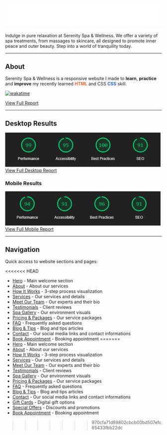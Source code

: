 # ![Serenity Spa Preview](img/icons/logo-white.svg)

Indulge in pure relaxation at Serenity Spa & Wellness. We offer a variety of spa treatments, from massages to skincare, all designed to promote inner peace and outer beauty. Step into a world of tranquility today.

---

## About

Serenity Spa & Wellness is a responsive website I made to **learn**, **practice** and **improve** my recently learned <span style="color:#f06529
"><b>HTML</b></span> and CSS <span style="color:#2965f1"><b>CSS</b></span> skill.

[![wakatime](https://wakatime.com/badge/github/Darkoray/Serenity-Spa-and-Wellness.svg)](https://wakatime.com/badge/github/Darkoray/Serenity-Spa-and-Wellness)

[View Full Report](https://wakatime.com/@72594c02-0009-4d68-ba8b-6bc52b500d86/projects/eqvtqihyqm)

---

## Desktop Results

![Lighthouse Report Desktop](img/Lighthouse-Report-Desktop.png)  
[View Full Desktop Report](/img/Lighthouse-Report-Desktop-Full.png)

### Mobile Results

![Lighthouse Report Mobile](img/Lighthouse-Report-Mobile.png)  
[View Full Mobile Report](/img/Lighthouse-Report-Mobile-Full.png)

---

## Navigation

Quick access to website sections and pages:

<<<<<<< HEAD
- [Hero](/index.html#hero) - Main welcome section
- [About](/index.html#about) - About our services
- [How It Works](/index.html#how) - 3-step process visualization
- [Services](/index.html#services) - Our services and details
- [Meet Our Team](/index.html#team) - Our experts and their bio
- [Testimonials](/index.html#testimonials) - Client reviews
- [Spa Gallery](/index.html#gallery) - Our environment visuals
- [Pricing & Packages](/index.html#pricing) - Our service packages
- [FAQ](/index.html#faq) - Frequently asked questions
- [Blog & Tips](/index.html#tips) - Blog and tips articles
- [Contact](/index.html#contacts) - Our social media links and contact informations
- [Book Appointment](/html/appointment.html) - Booking appointment
=======
- [Hero](index.html#hero) - Main welcome section
- [About](index.html#about) - About our services
- [How It Works](index.html#how) - 3-step process visualization
- [Services](index.html#services) - Our services and details
- [Meet Our Team](index.html#team) - Our experts and their bio
- [Testimonials](index.html#testimonials) - Client reviews
- [Spa Gallery](index.html#gallery) - Our environment visuals
- [Pricing & Packages](index.html#pricing) - Our service packages
- [FAQ](index.html#faq) - Frequently asked questions
- [Blog & Tips](index.html#tips) - Blog and tips articles
- [Contact](index.html#contacts) - Our social media links and contact informations
- [Gift Cards](index.html#gift-card) - Digital gift options
- [Special Offers](index.html#special-offer) - Discounts and promotions
- [Book Appointment](index.html#appointment) - Booking appointment
>>>>>>> 970cfa71d89802cbcb00bd507efc65433fbb22dc
